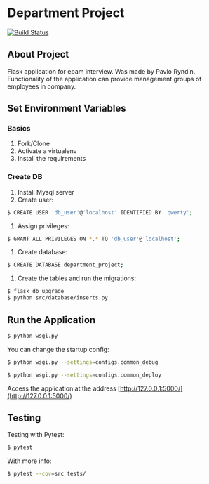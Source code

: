 # Department Project

[![Build Status](https://travis-ci.com/meg4ik/epam_final_project.svg?branch=main)](https://travis-ci.com/meg4ik/epam_final_project)

## About Project
 Flask application for epam interview. Was made by Pavlo Ryndin.
 Functionality of the application can provide management groups of employees in company.

## Set Environment Variables


### Basics

1. Fork/Clone
1. Activate a virtualenv
1. Install the requirements


### Create DB

1. Install Mysql server
1. Create user:

```sh
$ CREATE USER 'db_user'@'localhost' IDENTIFIED BY 'qwerty';
```

1. Assign privileges:

```sh
$ GRANT ALL PRIVILEGES ON *.* TO 'db_user'@'localhost';
```

1. Create database:

```sh
$ CREATE DATABASE department_project;
```

1. Create the tables and run the migrations:

```sh
$ flask db upgrade
$ python src/database/inserts.py
```

## Run the Application

```sh
$ python wsgi.py
```

You can change the startup config:

```sh
$ python wsgi.py --settings=configs.common_debug
```

```sh
$ python wsgi.py --settings=configs.common_deploy
```

Access the application at the address [http://127.0.0.1:5000/](http://127.0.0.1:5000/)

## Testing

Testing with Pytest:

```sh
$ pytest
```

With more info:

```sh
$ pytest --cov=src tests/
```